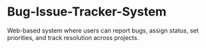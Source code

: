 # Bug-Issue-Tracker-System
Web-based system where users can report bugs, assign status, set priorities, and  track resolution across projects.

